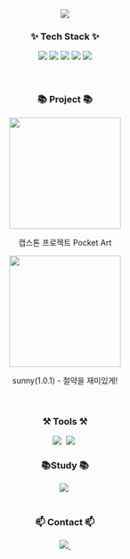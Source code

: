 <!--타이틀 부분-->
<div align="center">
 <img src="https://capsule-render.vercel.app/api?type=venom&color=auto&height=300&section=header&text=Yerim's%20Github&fontSize=90" />
</div>

<!--내용 부분-->
<h3 align="center">✨ Tech Stack ✨</h3>
<div align="center">
  <img src="https://img.shields.io/badge/JAVA-007396?style=for-the-badge&logo=java&logoColor=white">
  <img src="https://img.shields.io/badge/github-181717?style=for-the-badge&logo=github&logoColor=white">
  <img src="https://img.shields.io/badge/aws-232F3E?style=for-the-badge&logo=aws&logoColor=white">
  <img src="https://img.shields.io/badge/mysql-4479A1.svg?style=for-the-badge&logo=mysql&logoColor=white">
  <img src="https://img.shields.io/badge/redis-%23DD0031.svg?style=for-the-badge&logo=redis&logoColor=white">
</div>

<br>

<br>

<h3 align="center">📚 Project 📚</h3>
<div align="center">
  <a href="https://yerim110324.atlassian.net/l/cp/vNQYg0hY" target="_blank"></a>
  <img src="https://github.com/Eom-Ye-rim/Eom-Ye-rim/assets/78583768/a5d71ca7-34b7-44a1-9381-0cb6bc693c7e" width="200" height="200">
  <p>캡스톤 프로젝트 Pocket Art </p>
  <img src="https://github.com/Eom-Ye-rim/Eom-Ye-rim/assets/78583768/514df46c-de9a-4783-b063-7af811e3164d" width="200" height="200">
  <p>sunny(1.0.1) - 절약을 재미있게!</p>
</div>

<br>

<h3 align="center"> ⚒️ Tools ⚒️ </h3>
<div align="center">
  <img src="https://img.shields.io/badge/IntelliJIDEA-000000.svg?style=for-the-badge&logo=intellij-idea&logoColor=white" />&nbsp
  <img src="https://img.shields.io/badge/VS%20Code%20Insiders-35b393.svg?style=for-the-badge&logo=visual-studio-code&logoColor=white"/>&nbsp
</div>

<h3 align="center"> 📚Study 📚 </h3>
<div align="center">
  <a href="https://rimstudy.notion.site/8f2ed4cc3cb9418d811e6f009a5a4ff1?pvs=4" target="_blank"></a>
  <img src="https://img.shields.io/badge/Notion-%23000000.svg?style=for-the-badge&logo=notion&logoColor=white" />&nbsp
  
</div>
<br>

<h3 align="center">📫 Contact 📫</h3>
<div align="center">
  <a href="yerim110324@gmail.com">
    <img
      src="https://img.shields.io/badge/yerim110324@gmail.com-D14836?style=for-the-badge&logo=gmail&logoColor=white"/>&nbsp
  </a>
</div>
